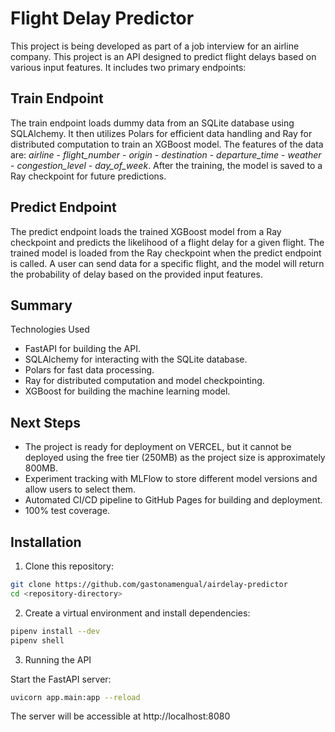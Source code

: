 # Flight Delay Predictor

This project is being developed as part of a job interview for an airline company. This project is an API designed to predict flight delays based on various input features. It includes two primary endpoints:

## Train Endpoint

The train endpoint loads dummy data from an SQLite database using SQLAlchemy. It then utilizes Polars for efficient data handling and Ray for distributed computation to train an XGBoost model. The features of the data are: *airline* - *flight_number* - *origin* - *destination* - *departure_time* - *weather* - *congestion_level* - *day_of_week*. After the training, the model is saved to a Ray checkpoint for future predictions.

## Predict Endpoint

The predict endpoint loads the trained XGBoost model from a Ray checkpoint and predicts the likelihood of a flight delay for a given flight. The trained model is loaded from the Ray checkpoint when the predict endpoint is called. A user can send data for a specific flight, and the model will return the probability of delay based on the provided input features.

## Summary

Technologies Used
* FastAPI for building the API.
* SQLAlchemy for interacting with the SQLite database.
* Polars for fast data processing.
* Ray for distributed computation and model checkpointing.
* XGBoost for building the machine learning model.

## Next Steps

* The project is ready for deployment on VERCEL, but it cannot be deployed using the free tier (250MB) as the project size is approximately 800MB.
* Experiment tracking with MLFlow to store different model versions and allow users to select them.
* Automated CI/CD pipeline to GitHub Pages for building and deployment.
* 100% test coverage.

## Installation

1.	Clone this repository:

```bash
git clone https://github.com/gastonamengual/airdelay-predictor
cd <repository-directory>
```

2.	Create a virtual environment and install dependencies:

```bash
pipenv install --dev
pipenv shell
```

3. Running the API

Start the FastAPI server:

```bash
uvicorn app.main:app --reload
```

The server will be accessible at http://localhost:8080
